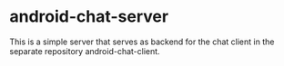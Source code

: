 # android-chat-server

This is a simple server that serves as backend for the chat client in the separate repository android-chat-client.
